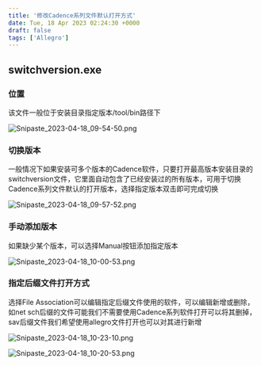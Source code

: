 ```yaml
---
title: '修改Cadence系列文件默认打开方式'
date: Tue, 18 Apr 2023 02:24:30 +0000
draft: false
tags: ['Allegro']
---
```


switchversion.exe
-----------------

### 位置

该文件一般位于安装目录指定版本/tool/bin路径下

![Snipaste_2023-04-18_09-54-50.png](https://a1024.synology.me:222/images/Snipaste_2023-04-18_09-54-50.png)

### 切换版本

一般情况下如果安装可多个版本的Cadence软件，只要打开最高版本安装目录的switchversion文件，它里面自动包含了已经安装过的所有版本，可用于切换Cadence系列文件默认的打开版本，选择指定版本双击即可完成切换

![Snipaste_2023-04-18_09-57-52.png](https://a1024.synology.me:222/images/Snipaste_2023-04-18_09-57-52.png)

### 手动添加版本

如果缺少某个版本，可以选择Manual按钮添加指定版本

![Snipaste_2023-04-18_10-00-53.png](https://a1024.synology.me:222/images/Snipaste_2023-04-18_10-00-53.png)

### 指定后缀文件打开方式

选择File Association可以编辑指定后缀文件使用的软件，可以编辑新增或删除，如net sch后缀的文件可能我们不需要使用Cadence系列软件打开可以将其删掉，sav后缀文件我们希望使用allegro文件打开也可以对其进行新增

![Snipaste_2023-04-18_10-23-10.png](https://a1024.synology.me:222/images/Snipaste_2023-04-18_10-23-10.png)

![Snipaste_2023-04-18_10-20-53.png](https://a1024.synology.me:222/images/Snipaste_2023-04-18_10-20-53.png)